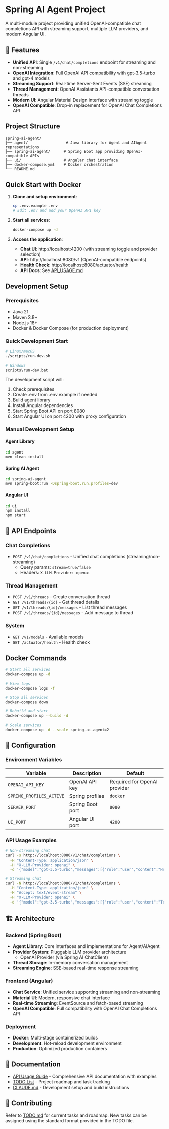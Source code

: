 # Spring AI Agent Project

A multi-module project providing unified OpenAI-compatible chat completions API with streaming support, multiple LLM providers, and modern Angular UI.

## 🚀 Features

- **Unified API**: Single `/v1/chat/completions` endpoint for streaming and non-streaming
- **OpenAI Integration**: Full OpenAI API compatibility with gpt-3.5-turbo and gpt-4 models
- **Streaming Support**: Real-time Server-Sent Events (SSE) streaming
- **Thread Management**: OpenAI Assistants API-compatible conversation threads
- **Modern UI**: Angular Material Design interface with streaming toggle
- **OpenAI Compatible**: Drop-in replacement for OpenAI Chat Completions API

## Project Structure

```
spring-ai-agent/
├── agent/                 # Java library for Agent and AIAgent representations
├── spring-ai-agent/      # Spring Boot app providing OpenAI-compatible APIs
├── ui/                   # Angular chat interface
├── docker-compose.yml    # Docker orchestration
└── README.md
```

## Quick Start with Docker

1. **Clone and setup environment**:
   ```bash
   cp .env.example .env
   # Edit .env and add your OpenAI API key
   ```

2. **Start all services**:
   ```bash
   docker-compose up -d
   ```

3. **Access the application**:
   - **Chat UI**: http://localhost:4200 (with streaming toggle and provider selection)
   - **API**: http://localhost:8080/v1 (OpenAI-compatible endpoints)
   - **Health Check**: http://localhost:8080/actuator/health
   - **API Docs**: See [API_USAGE.md](./API_USAGE.md)

## Development Setup

### Prerequisites
- Java 21
- Maven 3.9+
- Node.js 18+
- Docker & Docker Compose (for production deployment)

### Quick Development Start
```bash
# Linux/macOS
./scripts/run-dev.sh

# Windows
scripts\run-dev.bat
```

The development script will:
1. Check prerequisites
2. Create .env from .env.example if needed
3. Build agent library
4. Install Angular dependencies
5. Start Spring Boot API on port 8080
6. Start Angular UI on port 4200 with proxy configuration

### Manual Development Setup

#### Agent Library
```bash
cd agent
mvn clean install
```

#### Spring AI Agent
```bash
cd spring-ai-agent
mvn spring-boot:run -Dspring-boot.run.profiles=dev
```

#### Angular UI
```bash
cd ui
npm install
npm start
```

## 🔌 API Endpoints

### Chat Completions
- `POST /v1/chat/completions` - Unified chat completions (streaming/non-streaming)
  - Query params: `stream=true/false`
  - Headers: `X-LLM-Provider: openai`

### Thread Management
- `POST /v1/threads` - Create conversation thread
- `GET /v1/threads/{id}` - Get thread details
- `GET /v1/threads/{id}/messages` - List thread messages  
- `POST /v1/threads/{id}/messages` - Add message to thread

### System
- `GET /v1/models` - Available models
- `GET /actuator/health` - Health check

## Docker Commands

```bash
# Start all services
docker-compose up -d

# View logs
docker-compose logs -f

# Stop all services
docker-compose down

# Rebuild and start
docker-compose up --build -d

# Scale services
docker-compose up -d --scale spring-ai-agent=2
```

## 🔧 Configuration

### Environment Variables

| Variable | Description | Default |
|----------|-------------|---------|
| `OPENAI_API_KEY` | OpenAI API key | Required for OpenAI provider |
| `SPRING_PROFILES_ACTIVE` | Spring profiles | `docker` |
| `SERVER_PORT` | Spring Boot port | `8080` |
| `UI_PORT` | Angular UI port | `4200` |

### API Usage Examples

```bash
# Non-streaming chat
curl -s http://localhost:8080/v1/chat/completions \
  -H "Content-Type: application/json" \
  -H "X-LLM-Provider: openai" \
  -d '{"model":"gpt-3.5-turbo","messages":[{"role":"user","content":"Hello!"}]}'

# Streaming chat
curl -N http://localhost:8080/v1/chat/completions \
  -H "Content-Type: application/json" \
  -H "Accept: text/event-stream" \
  -H "X-LLM-Provider: openai" \
  -d '{"model":"gpt-3.5-turbo","messages":[{"role":"user","content":"Tell me a story"}],"stream":true}'
```

## 🏗️ Architecture

### Backend (Spring Boot)
- **Agent Library**: Core interfaces and implementations for Agent/AIAgent
- **Provider System**: Pluggable LLM provider architecture
  - OpenAI Provider (via Spring AI ChatClient)
- **Thread Storage**: In-memory conversation management
- **Streaming Engine**: SSE-based real-time response streaming

### Frontend (Angular)
- **Chat Service**: Unified service supporting streaming and non-streaming
- **Material UI**: Modern, responsive chat interface
- **Real-time Streaming**: EventSource and fetch-based streaming
- **OpenAI Compatible**: Full compatibility with OpenAI Chat Completions API

### Deployment
- **Docker**: Multi-stage containerized builds
- **Development**: Hot-reload development environment
- **Production**: Optimized production containers

## 📖 Documentation

- [API Usage Guide](./API_USAGE.md) - Comprehensive API documentation with examples
- [TODO List](./TODO.md) - Project roadmap and task tracking
- [CLAUDE.md](./CLAUDE.md) - Development setup and build instructions

## 🤝 Contributing

Refer to [TODO.md](./TODO.md) for current tasks and roadmap. New tasks can be assigned using the standard format provided in the TODO file.